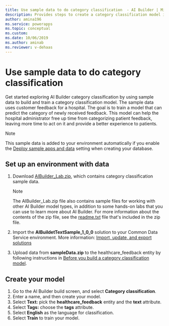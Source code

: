 ```yaml
---
title: Use sample data to do category classification  - AI Builder | Microsoft Docs
description: Provides steps to create a category classification model in AI Builder using sample data provided by Microsoft.
author: amina196
ms.service: powerapps
ms.topic: conceptual
ms.custom: 
ms.date: 10/06/2019
ms.author: aminab
ms.reviewer: v-dehaas
---
```


# Use sample data to do category classification

Get started exploring AI Builder category classification by using sample data to build and train a category classification model. The sample data uses customer feedback for a hospital. The goal is to train a model that can predict the category of newly received feedback. This model can help the hospital administrator free up time from categorizing patient feedback, leaving more time to act on it and provide a better experience to patients.

> [!NOTE]
> This sample data is added to your environment automatically if you enable the [Deploy sample apps and data](build-model.md#deploy-sample-apps-and-data) setting when creating your database.

## Set up an environment with data

1. Download [AIBuilder_Lab.zip](https://go.microsoft.com/fwlink/?linkid=2103171), which contains category classification sample data.

    > [!NOTE]
    > The AIBuilder_Lab.zip file also contains sample files for working with other AI Builder model types, in addition to some hands-on labs that you can use to learn more about AI Builder. For more information about the contents of the zip file, see the [readme.txt](https://go.microsoft.com/fwlink/?linkid=2108226) file that's included in the zip file.<!--By the way, this readme file needs some work. Please see learn-ai-builder.md for my markup.-->

2. Import the **AIBuildetTextSample_1_0_0** solution to your Common Data Service environment. More information: [Import, update, and export solutions](/powerapps/maker/common-data-service/import-update-export-solutions)

3. Upload data from **sampleData.zip** to the healthcare_feedback entity by following instructions in [Before you build a category classification model](before-you-build-text-classification-model.md).

## Create your model

1. Go to the AI Builder build screen, and select **Category classification**.
2. Enter a name, and then create your model.
3. Select **Text:** pick the **healthcare_feedback** entity and the **text** attribute.<!--What does "Select **Text:**" signify? Is it orienting the reader to the UI, or is it a summary of the step that's then followed by the actual step? Can you provide a screenshot, or at least make this a regular procedure step?-->
4. Select **Tags:** choose the **tags** attribute.<!--Same question as step 3.-->
5. Select **English** as the language for classification.
6. Select **Train** to train your model.
